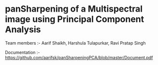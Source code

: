 # panSharpening of a Multispectral image using Principal Component Analysis

Team members :- Aarif Shaikh, Harshula Tulapurkar, Ravi Pratap Singh

Documentation :- https://github.com/aarifsk/panSharpeningPCA/blob/master/Document.pdf
